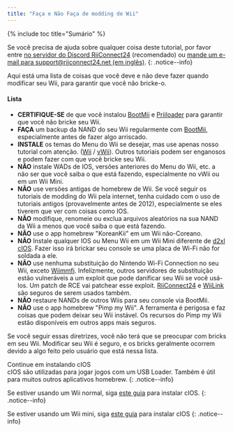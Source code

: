```yaml
---
title: "Faça e Não Faça de modding de Wii"
---
```


{% include toc title="Sumário" %}

Se você precisa de ajuda sobre qualquer coisa deste tutorial, por favor entre [no servidor do Discord RiiConnect24](https://discord.gg/rc24) (recomendado) ou [mande um e-mail para support@riiconnect24.net (em inglês)](mailto:support@riiconnect24.net).
{: .notice--info}

Aqui está uma lista de coisas que você deve e não deve fazer quando modificar seu Wii, para garantir que você não bricke-o.

#### Lista

- **CERTIFIQUE-SE** de que você instalou [BootMii](bootmii) e [Priiloader](priiloader) para garantir que você não bricke seu Wii.
- **FAÇA** um backup da NAND do seu Wii regularmente com [BootMii](bootmii), especialmente antes de fazer algo arriscado.
- **INSTALE** os temas do Menu do Wii se desejar, mas use apenas nosso tutorial com atenção. ([Wii](themes) / [vWii](themes-vwii)). Outros tutoriais podem ser enganosos e podem fazer com que você bricke seu Wii.
- **NÃO** instale WADs de IOS, versões anteriores do Menu do Wii, etc. a não ser que você saiba o que está fazendo, especialmente no vWii ou em um Wii Mini.
- **NÃO** use versões antigas de homebrew de Wii. Se você seguir os tutoriais de modding do Wii pela internet, tenha cuidado com o uso de tutoriais antigos (provavelmente antes de 2012), especialmente se eles tiverem que ver com coisas como IOS.
- **NÃO** modifique, renomeie ou exclua arquivos aleatórios na sua NAND da Wii a menos que você saiba o que está fazendo.
- **NÃO** use o app homebrew "KoreanKii" em um Wii não-Coreano.
- **NÃO** Instale qualquer IOS ou Menu Wii em um Wii Mini diferente de [d2xl cIOS](cios-mini). Fazer isso irá brickar seu console se uma placa de Wi-Fi não for soldada a ele.
- **NÃO** use nenhuma substituição do Nintendo Wi-Fi Connection no seu Wii, exceto [Wiimmfi](wiimmfi). Infelizmente, outros servidores de substituição estão vulneráveis a um exploit que pode danificar seu Wii se você usá-los. Um patch de RCE vai patchear esse exploit. [RiiConnect24](riiconnect24) e [WiiLink](wiilink) são seguros de serem usados também.
- **NÃO** restaure NANDs de outros Wiis para seu console via BootMii.
- **NÃO** use o app homebrew "Pimp my Wii". A ferramenta é perigosa e faz coisas que podem deixar seu Wii instável. Os recursos do Pimp my Wii estão disponíveis em outros apps mais seguros.

Se você seguir essas diretrizes, você não terá que se preocupar com bricks em seu Wii. Modificar seu Wii é seguro, e os bricks geralmente ocorrem devido a algo feito pelo usuário que está nessa lista.

Continue em instalando cIOS<br> cIOS são utilizadas para jogar jogos com um USB Loader. Também é útil para muitos outros aplicativos homebrew.
{: .notice--info}

Se estiver usando um Wii normal, siga [este guia](cios) para instalar cIOS.
{: .notice--info}

Se estiver usando um Wii mini, siga [este guia](cios-mini) para instalar cIOS
{: .notice--info}
